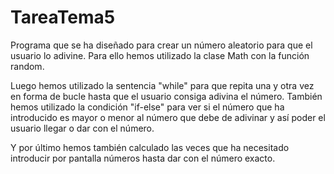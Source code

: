 # TareaTema5

Programa que se ha diseñado para crear un número aleatorio para que el usuario lo adivine. Para ello hemos utilizado la clase Math con la función random.

Luego hemos utilizado la sentencia "while" para que repita una y otra vez en forma de bucle hasta que el usuario consiga adivina el número. También hemos utilizado la condición "if-else" para ver si el número que ha introducido es mayor o menor al número que debe de adivinar y así poder el usuario llegar o dar con el número. 

Y por último hemos también calculado las veces que ha necesitado introducir por pantalla números hasta dar con el número exacto. 

